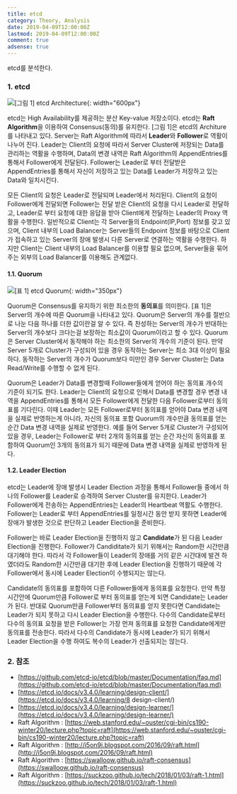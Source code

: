 ```yaml
---
title: etcd
category: Theory, Analysis
date: 2019-04-09T12:00:00Z
lastmod: 2019-04-09T12:00:00Z
comment: true
adsense: true
---
```


etcd를 분석한다.

### 1. etcd

![[그림 1] etcd Architecture]({{site.baseurl}}/images/theory_analysis/etcd/etcd_Architecture.PNG){: width="600px"}

etcd는 High Availability를 제공하는 분산 Key-value 저장소이다. etcd는 **Raft Algorithm**을 이용하여 Consensus(동의)를 유지한다. [그림 1]은 etcd의 Architure를 나타내고 있다. Server는 Raft Algorithm에 따라서 **Leader**와 **Follower**로 역활이 나누어 진다. Leader는 Client의 요청에 따라서 Server Cluster에 저장되는 Data를 관리하는 역활을 수행하며, Data의 변경 내역은 Raft Algorithm의 AppendEntries를 통해서 Follower에게 전달된다. Follower는 Leader로 부터 전달받은 AppendEntries를 통해서 자신이 저장하고 있는 Data를 Leader가 저장하고 있는 Data와 일치시킨다.

모든 Client의 요청은 Leader로 전달되며 Leader에서 처리된다. Client의 요청이 Follower에게 전달되면 Follower는 전달 받은 Client의 요청을 다시 Leader로 전달하고, Leader로 부터 요청에 대한 응답을 받아 Client에게 전달하는 Leader의 Proxy 역활을 수행한다. 일반적으로 Client는 각 Server들의 Endpoint(IP,Port) 정보를 갖고 있으며, Client 내부의 Load Balancer는 Server들의 Endpoint 정보를 바탕으로 Client가 접속하고 있는 Server의 장애 발생시 다른 Server로 연결하는 역활을 수행한다. 하지만 Client는 Client 내부의 Load Balancer를 이용할 필요 없으며, Server들을 묶어주는 외부의 Load Balancer를 이용해도 관계없다.

#### 1.1. Quorum

![[표 1] etcd Quorum]({{site.baseurl}}/images/theory_analysis/etcd/etcd_Quorum.PNG){: width="350px"}

Quorum은 Consensus를 유지하기 위한 최소한의 **동의표**를 의미한다. [표 1]은 Server의 개수에 따른 Quorum을 나타내고 있다. Quorum은 Server의 개수를 절반으로 나눈 다음 하나를 더한 값이란걸 알 수 있다. 즉 찬성하는 Server의 개수가 반대하는 Server의 개수보다 크다는걸 보장하는 최소값이 Quorum이라고 할 수 있다. Quorum은 Server Cluster에서 동작해야 하는 최소한의 Server의 개수의 기준이 된다. 만약 Server 5개로 Cluster가 구성되어 있을 경우 동작하는 Server는 최소 3대 이상이 필요하다. 동작하는 Server의 개수가 Quorum보다 미만인 경우 Server Cluster는 Data Read/Write를 수행할 수 없게 된다.

Quorum은 Leader가 Data를 변경할때 Follower들에게 얻어야 하는 동의표 개수의 기준이 되기도 한다. Leader는 Client의 요청으로 인해서 Data를 변경할 경우 변경 내역을 AppendEntries를 통해서 모든 Follower에게 전달한 다음 Follower로부터 동의표를 기다린다. 이때 Leader는 모든 Follower로부터 동의표를 얻어야 Data 변경 내역을 실제로 반영하는게 아니라, 자신의 동의표 포함 Quorum의 개수만큼 동의표를 얻는 순간 Data 변경 내역을 실제로 반영한다. 예를 들어 Server 5개로 Cluster가 구성되어 있을 경우, Leader는 Follower로 부터 2개의 동의표를 얻는 순간 자신의 동의표를 포함하여 Quorum인 3개의 동의표가 되기 때문에 Data 변경 내역을 실제로 반영하게 된다.

#### 1.2. Leader Election

etcd는 Leader에 장애 발생시 Leader Election 과정을 통해서 Follower들 중에서 하나의 Follower를 Leader로 승격하여 Server Cluster를 유지한다. Leader가 Follower에게 전송하는 AppendEntries는 Leader의 Heartbeat 역활도 수행한다. Follower는 Leader로 부터 AppendEntries를 일정시간 동안 받지 못하면 Leader에 장애가 발생한 것으로 판단하고 Leader Election을 준비한다.

Follower는 바로 Leader Election을 진행하지 않고 **Candidate**가 된 다음 Leader Election을 진행한다. Follower가 Candiditate가 되기 위해서는 Random한 시간만큼 대기해야 한다. 따라서 각 Follower들이 Leader의 장애를 거의 같은 시간대에 발견 하였더라도 Random한 시간만큼 대기한 후에 Leader Election을 진행하기 때문에 각 Follower에서 동시에 Leader Election이 수행되지는 않는다.

Candidate의 동의표를 포함하여 다른 Follower들에게 동의표를 요청한다. 만약 특정 시간안에 Quorum만큼 Follower로 부터 동의표를 얻는게 되면 Candidate는 Leader가 된다. 반대로 Quorum만큼 Follower부터 동의표를 얻지 못한다면 Candidate는 Leader가 되지 못하고 다시 Leader Election을 수행한다. 다수의 Candidate로부터 다수의 동의표 요청을 받은 Follower는 가장 먼져 동의표를 요청한 Candidate에게만 동의표를 전송한다. 따라서 다수의 Candidate가 동시에 Leader가 되기 위해서 Leader Election을 수행 하여도 복수의 Leader가 선출되지는 않는다.

### 2. 참조

* [https://github.com/etcd-io/etcd/blob/master/Documentation/faq.md](https://github.com/etcd-io/etcd/blob/master/Documentation/faq.md)
* [https://etcd.io/docs/v3.4.0/learning/design-client/](https://etcd.io/docs/v3.4.0/learning/8 design-client/)
* [https://etcd.io/docs/v3.4.0/learning/design-learner/](https://etcd.io/docs/v3.4.0/learning/design-learner/)
* Raft Algorithm : [https://web.stanford.edu/~ouster/cgi-bin/cs190-winter20/lecture.php?topic=raft](https://web.stanford.edu/~ouster/cgi-bin/cs190-winter20/lecture.php?topic=raft)
* Raft Algorithm : [http://i5on9i.blogspot.com/2016/09/raft.html](http://i5on9i.blogspot.com/2016/09/raft.html)
* Raft Algorithm : [https://swalloow.github.io/raft-consensus](https://swalloow.github.io/raft-consensus)
* Raft Algorithm : [https://suckzoo.github.io/tech/2018/01/03/raft-1.html](https://suckzoo.github.io/tech/2018/01/03/raft-1.html)